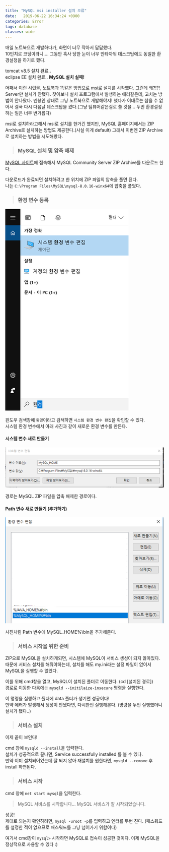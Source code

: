 ```yaml
---
title: "MySQL msi installer 설치 오류"
date:   2019-06-22 16:34:24 +0900
categories: Error
tags: database
classes: wide
---
```


매일 노트북으로 개발하다가, 화면이 너무 작아서 답답했다.  
10인치로 코딩이라니.... 그동안 혹사 당한 눈이 너무 안타까워 데스크탑에도 동일한 환경설정을 하기로 했다.  
  
tomcat v8.5 설치 완료..  
eclipse EE 설치 완료..
**MySQL 설치 실패!**  
  
어째서 이런 시련을, 노트북과 똑같은 방법으로 msi로 설치를 시작했다. 그런데 왜?!?!  
Server만 설치가 안됐다. 찾아보니 설치 프로그램에서 발생하는 에러같은데, 고치는 방법이 안나왔다. 멘붕인 상태로 그냥 노트북으로 개발해야지! 했다가 이대로는 참을 수 없어서 결국 다시 다음날 데스크탑을 켰다.(그냥 팀뷰어같은걸로 쓸 것을... 두번 환경설정 하는 일은 너무 번거롭다)  
  
msi로 설치하라고해서 msi로 설치를 한거긴 했지만, MySQL 홈페이지에서는 ZIP Archive로 설치하는 방법도 제공한다.(사실 이게 default) 그래서 이번엔 ZIP Archive로 설치하는 방법을 시도해봤다.  
  
> ### MySQL 설치 및 압축 해제

[MySQL 사이트](https://www.mysql.com/downloads/)에 접속해서 MySQL Community Server ZIP Archive를 다운로드 한다.  
  
다운로드가 완료되면 설치하려고 한 위치에 ZIP 파일의 압축을 풀면 된다.  
나는 `C:\Program Files\MySQL\mysql-8.0.16-winx64`에 압축을 풀었다.  
  
> ### 환경 변수 등록

![환경 변수](/assets/images/System_variables.png)

윈도우 검색창에 `환경`이라고 검색하면 `시스템 환경 변수 편집`을 확인할 수 있다.  
시스템 환경 변수에서 아래 사진과 같이 새로운 환경 변수를 만든다.  

#### 시스템 변수 새로 만들기
  
![환경 변수](/assets/images/sv.PNG)
  
경로는 MySQL ZIP 파일을 압축 해제한 경로이다.  

#### Path 변수 새로 만들기 (추가하기) 

![환경 변수](/assets/images/path_v.png)

사진처럼 Path 변수에 MySQL_HOME%\bin을 추가해준다.  
  
> ### 서비스 시작을 위한 준비

ZIP으로 MySQL을 설치하게되면, 시스템에 MySQL이 서비스 생성이 되지 않아있다.  
때문에 서비스 설치를 해줘야하는데, 설치를 해도 my.ini라는 설정 파일이 없어서 MySQL을 실행할 수 없었다.  
  
이를 위해 cmd창을 열고, MySQL이 설치된 폴더로 이동한다. (cd [설치된 경로])  
경로로 이동한 다음에는 `mysqld --initilaize-insecure` 명령을 실행한다.  

이 명령을 실행하고 폴더에 data 폴더가 생기면 성공이다!  
만약 에러가 발생해서 생성이 안됐다면, 다시한번 실행해본다. (명령을 두번 실행했더니 설치가 됐다..)  
  
> ### 서비스 설치

이제 끝이 보인다!  
  
cmd 창에 `mysqld --install`을 입력한다.  
설치가 성공적으로 끝나면, Service successfully installed 를 볼 수 있다.  
만약 이미 설치되어있는데 잘 되지 않아 재설치를 원한다면, `mysqld --remove` 후 install 하면된다.  
  
> ### 서비스 시작

cmd 창에 `net start mysql`을 입력한다.  
  
> MySQL 서비스를 시작합니다...
> MySQL 서비스가 잘 시작되었습니다.

성공!  
제대로 되는지 확인하려면, `mysql -uroot -p`를 입력하고 엔터를 두번 친다. (패스워드를 설정한 적이 없으므로 패스워드를 그냥 넘어가기 위함이다)  
  
여기서 cmd창이 `mysql>` 시작하면 MySQL로 접속이 성공한 것이다. 이제 MySQL을 정상적으로 사용할 수 있다 :)  
